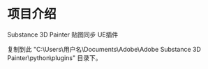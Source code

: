 # 项目介绍

Substance 3D Painter 贴图同步 UE插件<br>

复制到此 "C:\Users\用户名\Documents\Adobe\Adobe Substance 3D Painter\python\plugins" 目录下。<br>






